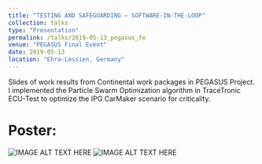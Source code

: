 ```yaml
---
title: "TESTING AND SAFEGUARDING – SOFTWARE-IN-THE-LOOP"
collection: talks
type: "Presentation"
permalink: /talks/2019-05-13_pegasus_fe
venue: "PEGASUS Final Event"
date: 2019-05-13
location: "Ehra-Lessien, Germany"
---
```


Slides of work results from Continental work packages in PEGASUS Project.
I implemented the Particle Swarm Optimization algorithm in TraceTronic ECU-Test to optimize the IPG CarMaker scenario for criticality. 


Poster:
======
![IMAGE ALT TEXT HERE](https://kai-storms.github.io/files/2019-05-13_pegasus_fe-slides/00.jpeg)
![IMAGE ALT TEXT HERE](https://kai-storms.github.io/files/2019-05-13_pegasus_fe-slides/01.jpeg)
